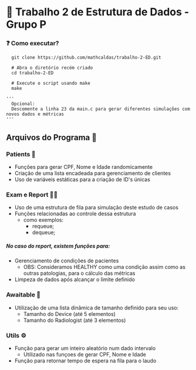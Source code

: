 # :briefcase: Trabalho 2 de Estrutura de Dados - Grupo P

### :question: Como executar?
```shell
  git clone https://github.com/mathcaldas/trabalho-2-ED.git
  
  # Abra o diretório recém criado
  cd trabalho-2-ED
  
  # Execute o script usando make
  make

'''
  Opcional:
  Descomente a linha 23 da main.c para gerar diferentes simulações com novos dados e métricas
''' 
```
## Arquivos do Programa  :open_file_folder:

### Patients :dizzy:

  * Funções para gerar CPF, Nome e Idade randomicamente 
  * Criação de uma lista encadeada para gerenciamento de clientes
  * Uso de variáveis estáticas para a criação de ID's únicas

### Exam e Report :man_health_worker:

  * Uso de uma estrutura de fila para simulação deste estudo de casos
  * Funções relacionadas ao controle dessa estrutura
    * como exemplos:
      * requeue;
      * dequeue;
        
##### No caso do report, existem funções para: 

  * Gerenciamento de condições de pacientes
    * OBS: Consideramos HEALTHY como uma condição assim como as outras patologias, para o cálculo das métricas
  * Limpeza de dados após alcançar o limite definido
    

### Awaitable :stop_sign:

  * Utilização de uma lista dinâmica de tamanho definido para seu uso:
    * Tamanho do Device (até 5 elementos) 
    * Tamanho do Radiologist (até 3 elementos)

### Utils :gear:

  * Função para gerar um inteiro aleatório num dado intervalo
    * Utilizado nas funçoes de gerar CPF, Nome e Idade
  * Função para retornar tempo de espera na fila para o laudo

##

